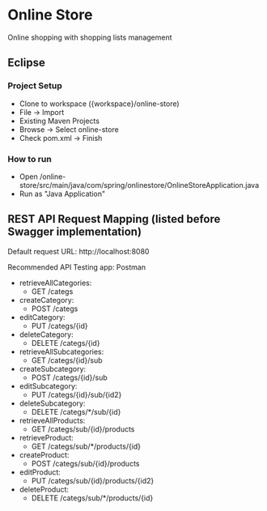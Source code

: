 # Online Store
Online shopping with shopping lists management 

## Eclipse

### Project Setup
  - Clone to workspace ({workspace}/online-store)
  - File -> Import
  - Existing Maven Projects 
  - Browse -> Select online-store
  - Check pom.xml -> Finish

### How to run
  - Open /online-store/src/main/java/com/spring/onlinestore/OnlineStoreApplication.java
  - Run as "Java Application"
 

## REST API Request Mapping (listed before Swagger implementation)
Default request URL: http://localhost:8080

Recommended API Testing app: Postman

  - retrieveAllCategories: 
    - GET /categs
  - createCategory: 
    - POST /categs
  - editCategory: 
    - PUT /categs/{id}
  - deleteCategory: 
    - DELETE /categs/{id}
  - retrieveAllSubcategories: 
    - GET /categs/{id}/sub
  - createSubcategory: 
    - POST /categs/{id}/sub
  - editSubcategory: 
    - PUT /categs/{id}/sub/{id2}
  - deleteSubcategory: 
    - DELETE /categs/\*/sub/{id}
  - retrieveAllProducts: 
    - GET /categs/sub/{id}/products
  - retrieveProduct: 
    - GET /categs/sub/\*/products/{id}
  - createProduct: 
    - POST /categs/sub/{id}/products
  - editProduct: 
    - PUT /categs/sub/{id}/products/{id2}
  - deleteProduct: 
    - DELETE /categs/sub/\*/products/{id}
